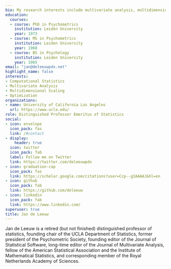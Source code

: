 ```yaml
---
bio: My research interests include multivariate analysis, multidimensional scaling, optimization, R and C programming
education:
  courses:
  - course: PhD in Psychometrics
    institution: Leiden University
    year: 1973
  - course: MS in Psychometrics
    institution: Leiden University
    year: 1968
  - course: BS in Psychology
    institution: Leiden University
    year: 1965
email: "jan@deleeuwpdx.net"
highlight_name: false
interests:
- Computational Statistics
- Multivariate Analysis
- Multidimensional Scaling
- Optimization
organizations:
- name: University of California Los Angeles
  url: https://www.ucla.edu/
role: Distinguished Professor Emeritus of Statistics
social:
- icon: envelope
  icon_pack: fas
  link: /#contact
- display:
    header: true
  icon: twitter
  icon_pack: fab
  label: Follow me on Twitter
  link: https://twitter.com/deleeuwpdx
- icon: graduation-cap
  icon_pack: fas
  link: https://scholar.google.com/citations?user=Ccp--gIAAAAJ&hl=en
- icon: github
  icon_pack: fab
  link: https://github.com/deleeuw
- icon: linkedin
  icon_pack: fab
  link: https://www.linkedin.com/
superuser: true
title: Jan de Leeuw
---
```


Jan de Leeuw is a retired (but not finished) distinguished professor of statistics, founding chair of the UCLA Department of Statistics, former president of the Psychometric Society, founding editor of the Journal of Statistical Software, long-time editor of the Journal of Multivariate Analysis, fellow of the American Statistical Association and the Institute of Mathematical Statistics, and corresponding member of the Royal Netherlands Academy of Sciences. 

